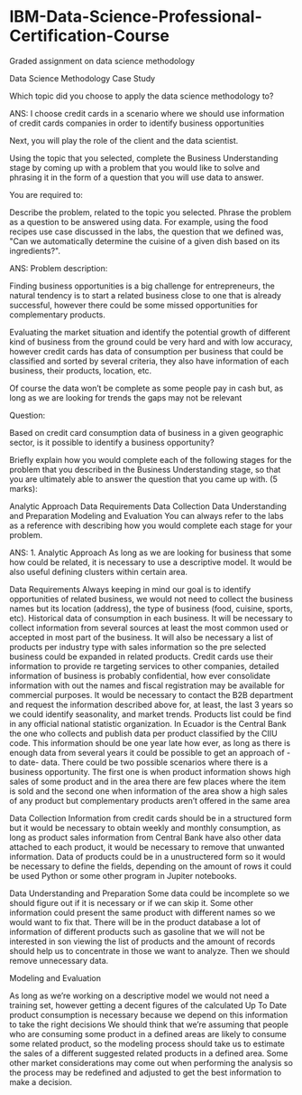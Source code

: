 # IBM-Data-Science-Professional-Certification-Course

Graded assignment on data science methodology

Data Science Methodology Case Study

Which topic did you choose to apply the data science methodology to?

ANS: I choose credit cards in a scenario where we should use information of credit cards companies in order to identify business opportunities

Next, you will play the role of the client and the data scientist.

Using the topic that you selected, complete the Business Understanding stage by coming up with a problem that you would like to solve and phrasing it in the form of a question that you will use data to answer.

You are required to:

Describe the problem, related to the topic you selected. Phrase the problem as a question to be answered using data. For example, using the food recipes use case discussed in the labs, the question that we defined was, "Can we automatically determine the cuisine of a given dish based on its ingredients?".

ANS: Problem description:

Finding business opportunities is a big challenge for entrepreneurs, the natural tendency is to start a related business close to one that is already successful, however there could be some missed opportunities for complementary products.

Evaluating the market situation and identify the potential growth of different kind of business from the ground could be very hard and with low accuracy, however credit cards has data of consumption per business that could be classified and sorted by several criteria, they also have information of each business, their products, location, etc.

Of course the data won’t be complete as some people pay in cash but, as long as we are looking for trends the gaps may not be relevant

Question:

Based on credit card consumption data of business in a given geographic sector, is it possible to identify a business opportunity?

Briefly explain how you would complete each of the following stages for the problem that you described in the Business Understanding stage, so that you are ultimately able to answer the question that you came up with. (5 marks):

Analytic Approach Data Requirements Data Collection Data Understanding and Preparation Modeling and Evaluation You can always refer to the labs as a reference with describing how you would complete each stage for your problem.

ANS: 1. Analytic Approach As long as we are looking for business that some how could be related, it is necessary to use a descriptive model. It would be also useful defining clusters within certain area.

Data Requirements
Always keeping in mind our goal is to identify opportunities of related business, we would not need to collect the business names but its location (address), the type of business (food, cuisine, sports, etc). Historical data of consumption in each business. It will be necessary to collect information from several sources at least the most common used or accepted in most part of the business. It will also be necessary a list of products per industry type with sales information so the pre selected business could be expanded in related products. Credit cards use their information to provide re targeting services to other companies, detailed information of business is probably confidential, how ever consolidate information with out the names and fiscal registration may be available for commercial purposes. It would be necessary to contact the B2B department and request the information described above for, at least, the last 3 years so we could identify seasonality, and market trends. Products list could be find in any official national statistic organization. In Ecuador is the Central Bank the one who collects and publish data per product classified by the CIIU code. This information should be one year late how ever, as long as there is enough data from several years it could be possible to get an approach of -to date- data. There could be two possible scenarios where there is a business opportunity. The first one is when product information shows high sales of some product and in the area there are few places where the item is sold and the second one when information of the area show a high sales of any product but complementary products aren’t offered in the same area

Data Collection
Information from credit cards should be in a structured form but it would be necessary to obtain weekly and monthly consumption, as long as product sales information from Central Bank have also other data attached to each product, it would be necessary to remove that unwanted information. Data of products could be in a unustructered form so it would be necessary to define the fields, depending on the amount of rows it could be used Python or some other program in Jupiter notebooks.

Data Understanding and Preparation Some data could be incomplete so we should figure out if it is necessary or if we can skip it. Some other information could present the same product with different names so we would want to fix that. There will be in the product database a lot of information of different products such as gasoline that we will not be interested in son viewing the list of products and the amount of records should help us to concentrate in those we want to analyze. Then we should remove unnecessary data.

Modeling and Evaluation

As long as we’re working on a descriptive model we would not need a training set, however getting a decent figures of the calculated Up To Date product consumption is necessary because we depend on this information to take the right decisions We should think that we’re assuming that people who are consuming some product in a defined areas are likely to consume some related product, so the modeling process should take us to estimate the sales of a different suggested related products in a defined area. Some other market considerations may come out when performing the analysis so the process may be redefined and adjusted to get the best information to make a decision.
